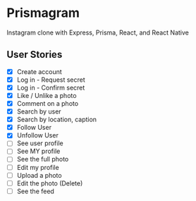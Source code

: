 # Prismagram

Instagram clone with Express, Prisma, React, and React Native

## User Stories

- [x] Create account
- [x] Log in - Request secret
- [x] Log in - Confirm secret
- [x] Like / Unlike a photo
- [x] Comment on a photo
- [x] Search by user
- [x] Search by location, caption
- [x] Follow User
- [x] Unfollow User
- [ ] See user profile
- [ ] See MY profile
- [ ] See the full photo
- [ ] Edit my profile
- [ ] Upload a photo
- [ ] Edit the photo (Delete)
- [ ] See the feed
